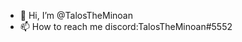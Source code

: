 - 👋 Hi, I’m @TalosTheMinoan
- 📫 How to reach me discord:TalosTheMinoan#5552
<!---
KyriakosParmas/KyriakosParmas is a ✨ special ✨ repository because its `README.md` (this file) appears on your GitHub profile.
You can click the Preview link to take a look at your changes.
--->
